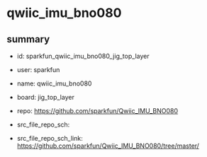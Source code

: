 # qwiic_imu_bno080
 
## summary 
* id: sparkfun_qwiic_imu_bno080_jig_top_layer
* user: sparkfun
* name: qwiic_imu_bno080
* board: jig_top_layer
* repo: https://github.com/sparkfun/Qwiic_IMU_BNO080



* src_file_repo_sch: 
* src_file_repo_sch_link: https://github.com/sparkfun/Qwiic_IMU_BNO080/tree/master/






